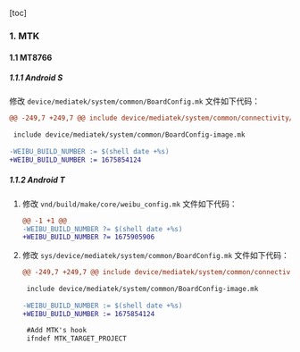 [toc]

### 1. MTK

#### 1.1 MT8766

##### 1.1.1 Android S

修改 `device/mediatek/system/common/BoardConfig.mk` 文件如下代码：

```diff
@@ -249,7 +249,7 @@ include device/mediatek/system/common/connectivity/BoardConfig.mk
 
 include device/mediatek/system/common/BoardConfig-image.mk
 
-WEIBU_BUILD_NUMBER := $(shell date +%s)
+WEIBU_BUILD_NUMBER := 1675854124
```

##### 1.1.2 Android T

1. 修改 `vnd/build/make/core/weibu_config.mk` 文件如下代码：

   ```diff
   @@ -1 +1 @@
   -WEIBU_BUILD_NUMBER ?= $(shell date +%s)
   +WEIBU_BUILD_NUMBER ?= 1675905906
   ```

2. 修改 `sys/device/mediatek/system/common/BoardConfig.mk` 文件如下代码：

   ```diff
   @@ -249,7 +249,7 @@ include device/mediatek/system/common/connectivity/BoardConfig.mk
    
    include device/mediatek/system/common/BoardConfig-image.mk
    
   -WEIBU_BUILD_NUMBER := $(shell date +%s)
   +WEIBU_BUILD_NUMBER := 1675854124
    
    #Add MTK's hook
    ifndef MTK_TARGET_PROJECT
   ```

   